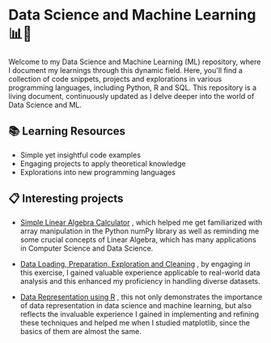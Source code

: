 # Data Science and Machine Learning 📊🚀
Welcome to my Data Science and Machine Learning (ML) repository, where I document my learnings through this dynamic field. Here, you'll find a collection of code snippets, projects and explorations in various programming languages, including Python, R and SQL. This repository is a living document, continuously updated as I delve deeper into the world of Data Science and ML.

## 📚 Learning Resources
- Simple yet insightful code examples
- Engaging projects to apply theoretical knowledge
- Explorations into new programming languages

## 📋 Interesting projects
- [Simple Linear Algebra Calculator](https://github.com/thomazcabral/Data_Science/blob/3837a7b27dec5c3478b171a9666989353ac752bb/Data%20Science%20with%20Python/C1%20(Introduction%20to%20Data%20Science%20in%20Python)/W1%20(Fundamentals%20of%20Data%20Manipulation%20in%20Python)/A1/linear_algebra_calc.py)
, which helped me get familiarized with array manipulation in the Python numPy library as well as reminding me some crucial concepts of Linear Algebra, which has many applications in Computer Science and Data Science.

- [Data Loading, Preparation, Exploration and Cleaning](https://github.com/thomazcabral/Data_Science/blob/90ed1bef23b9ab0dea902376c1cea9c3bb4a256e/Data%20Science%20with%20Python/C1%20(Introduction%20to%20Data%20Science%20in%20Python)/W2%20(Basic%20Data%20Processing%20with%20Pandas)/A2/data_manipulation.ipynb)
, by engaging in this exercise, I gained valuable experience applicable to real-world data analysis and this enhanced my proficiency in handling diverse datasets.

- [Data Representation using R](https://github.com/thomazcabral/Data_Science/tree/9faf3475a9276a4ed548aaa0e824cf9d16f558eb/R%3A%20Basics%20to%20projects/data_representation_project) , this not only demonstrates the importance of data representation in data science and machine learning, but also reflects the invaluable experience I gained in implementing and refining these techniques and helped me when I studied matplotlib, since the basics of them are almost the same.
